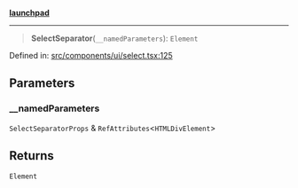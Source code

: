 [**launchpad**](index.md)

***

> **SelectSeparator**(`__namedParameters`): `Element`

Defined in: [src/components/ui/select.tsx:125](https://github.com/victorbratov/launchpad/blob/3cec89d9fa4be2794c552b4b2e488c08b6798868/src/components/ui/select.tsx#L125)

## Parameters

### \_\_namedParameters

`SelectSeparatorProps` & `RefAttributes`\<`HTMLDivElement`\>

## Returns

`Element`
